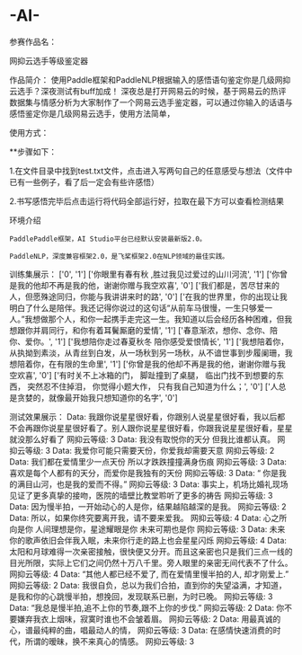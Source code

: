 # -AI-
参赛作品名：

网抑云选手等级鉴定器

作品简介：
使用Paddle框架和PaddleNLP根据输入的感悟语句鉴定你是几级网抑云选手？深夜测试有buff加成！
深夜总是打开网易云的时候，基于网易云的热评数据集与情感分析为大家制作了一个网易云选手鉴定器，可以通过你输入的话语与感悟鉴定你是几级网易云选手，使用方法简单，



使用方式：

**步骤如下：

1.在文件目录中找到test.txt文件，点击进入写两句自己的任意感受与想法（文件中已有一些例子，看了后一定会有些许感悟）

2.书写感悟完毕后点击运行将代码全部运行好，拉取在最下方可以查看检测结果

环境介绍

    PaddlePaddle框架，AI Studio平台已经默认安装最新版2.0。

    PaddleNLP，深度兼容框架2.0，是飞桨框架2.0在NLP领域的最佳实践。

训练集展示：
['0', '1']
['你眼里有春有秋 ,胜过我见过爱过的山川河流', '1']
['你曾是我的他却不再是我的他，谢谢你赠与我空欢喜', '0']
['我们都是，苦尽甘来的人，但愿殊途同归，你能与我讲讲来时的路', '0']
['在我的世界里，你的出现让我明白了什么是陪伴。我还记得你说过的这句话“从前车马很慢，一生只够爱一人。”我想做那个人，和你一起携手走完这一生。我知道以后会经历各种困难，但我想跟你并肩同行，和你有着耳鬢厮磨的爱情', '1']
['春意渐浓，想你、念你、陪你、爱你。', '1']
['我想陪你走过春夏秋冬  陪你感受爱恨情长', '1']
['我想陪着你，从执拗到素淡，从青丝到白发，从一场秋到另一场秋，从不谙世事到步履阑珊，我想陪着你，在有限的生命里', '1']
['你曾是我的他却不再是我的他，谢谢你赠与我空欢喜', '0']
['有时关不上冰箱的门， 脚趾撞到了桌腿， 临出门找不到想要的东西， 突然忍不住掉泪， 你觉得小题大作， 只有我自己知道为什么；', '0']
['人总是贪婪的，就像最开始我只想知道你的名字', '0']

测试效果展示：
Data: 我跟你说星星很好看，你跟别人说星星很好看，我以后都不会再跟你说星星很好看了。别人跟你说星星很好看，你跟我说星星很好看，星星就没那么好看了 	 网抑云等级: 3
Data: 我没有取悦你的天分 但我比谁都认真。 	 网抑云等级: 3
Data: 我爱你可能只需要天份，你爱我却需要天意 	 网抑云等级: 2
Data: 我们都在爱情里少一点天份 所以才跌跌撞撞满身伤痕 	 网抑云等级: 3
Data: 喜欢是每个人都有的天分，而爱你是我独有的天份 	 网抑云等级: 3
Data: “ 你是我的满目山河，也是我的爱而不得。” 	 网抑云等级: 3
Data: 事实上，机场比婚礼现场见证了更多真挚的接吻，医院的墙壁比教堂聆听了更多的祷告 	 网抑云等级: 3
Data: 因为慢半拍，一开始动心的人是你，结果越陷越深的是我。 	 网抑云等级: 2
Data: 所以，如果你终究要离开我，请不要来爱我。 	 网抑云等级: 4
Data: 心之所向是你 人间理想是你，星途耀眼是你 未来可期也是你 	 网抑云等级: 3
Data: 未来你的歌声依旧会伴我入眠，未来你行走的路上也会星星闪烁 	 网抑云等级: 4
Data: 太阳和月球难得一次亲密接触，很快便又分开。而且这亲密也只是我们三点一线的目光所限，实际上它们之间仍然十万八千里。旁人眼里的亲密无间代表不了什么。 	 网抑云等级: 4
Data: “其他人都已经不爱了, 而在爱情里慢半拍的人, 却才刚爱上.” 	 网抑云等级: 2
Data: 我很自负，总以为我们合拍，直到你的失望溢满，才知道，是我和你的心跳慢半拍，想挽回，发现联系已删，为时已晚。 	 网抑云等级: 3
Data: “我总是慢半拍,追不上你的节奏,跟不上你的步伐.” 	 网抑云等级: 2
Data: 你不要嫌弃我衣上烟味，寂寞时谁也不会皱着眉。 	 网抑云等级: 2
Data: 用最真诚的心，谱最纯粹的曲，唱最动人的情， 	 网抑云等级: 3
Data: 在感情快速消费的时代，所谓的暧昧，换不来真心的情感。 	 网抑云等级: 3
